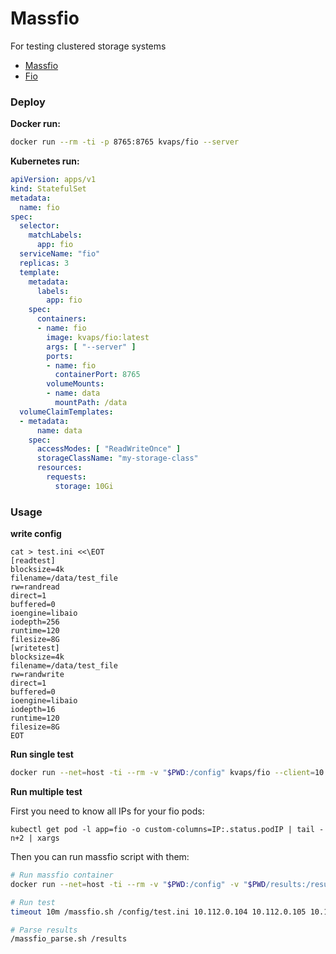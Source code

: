 # Massfio

For testing clustered storage systems

* [Massfio](https://github.com/kvaps/massfio/)
* [Fio](https://github.com/kvaps/docker-fio/)

### Deploy

**Docker run:**

```bash
docker run --rm -ti -p 8765:8765 kvaps/fio --server
```

**Kubernetes run:**

```yaml
apiVersion: apps/v1
kind: StatefulSet
metadata:
  name: fio
spec:
  selector:
    matchLabels:
      app: fio
  serviceName: "fio"
  replicas: 3
  template:
    metadata:
      labels:
        app: fio
    spec:
      containers:
      - name: fio
        image: kvaps/fio:latest
        args: [ "--server" ]
        ports:
        - name: fio
          containerPort: 8765
        volumeMounts:
        - name: data
          mountPath: /data
  volumeClaimTemplates:
  - metadata:
      name: data
    spec:
      accessModes: [ "ReadWriteOnce" ]
      storageClassName: "my-storage-class"
      resources:
        requests:
          storage: 10Gi
```

### Usage

**write config**

```
cat > test.ini <<\EOT
[readtest]
blocksize=4k
filename=/data/test_file
rw=randread
direct=1
buffered=0
ioengine=libaio
iodepth=256
runtime=120
filesize=8G
[writetest]
blocksize=4k
filename=/data/test_file
rw=randwrite
direct=1
buffered=0
ioengine=libaio
iodepth=16
runtime=120
filesize=8G
EOT
```

**Run single test**

```bash
docker run --net=host -ti --rm -v "$PWD:/config" kvaps/fio --client=10.112.0.104 /config/test.ini
```

**Run multiple test**

First you need to know all IPs for your fio pods:

```
kubectl get pod -l app=fio -o custom-columns=IP:.status.podIP | tail -n+2 | xargs
```

Then you can run massfio script with them:

```bash
# Run massfio container
docker run --net=host -ti --rm -v "$PWD:/config" -v "$PWD/results:/results" kvaps/massfio

# Run test
timeout 10m /massfio.sh /config/test.ini 10.112.0.104 10.112.0.105 10.112.0.106

# Parse results
/massfio_parse.sh /results
```
